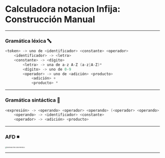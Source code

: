 # Calculadora notacion Infija: Construcción Manual

---

### Gramática léxica 🔤

```c
<token> -> uno de <identificador> <constante> <operador>
    <identificador> -> <letra>
    <constante> -> <dígito>
    	<letra> -> una de a-z A-Z (a-z|A-Z)*
    	<dígito> -> uno de 0-9
    	<operador> -> uno de <adición> <producto>
    		<adición> +
    		<producto> *
```

---

### Gramática sintáctica 🔗

```c
<expresión> -> <operando> <operador> <operando> (<operador> <operando>)*
    <operando> -> <identificador> <constante>
    <operador> -> <adición> <producto>
```

---

### AFD ◾

<img src="/06-CalcInfManual/imgs/afd.png" alt="Autómata finito determinístico" style="zoom:30%;" />

---

